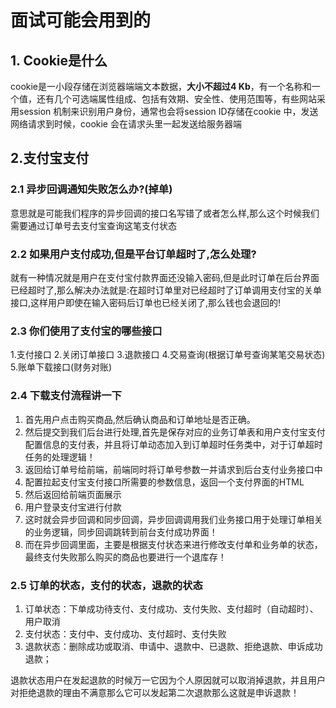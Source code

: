 # 面试可能会用到的

## 1. Cookie是什么

cookie是一小段存储在浏览器端端文本数据，**大小不超过4 Kb**，有一个名称和一个值，还有几个可选端属性组成、包括有效期、安全性、使用范围等，有些网站采用session 机制来识别用户身份，通常也会将session ID存储在cookie 中，发送网络请求到时候，cookie 会在请求头里一起发送给服务器端

## 2.支付宝支付

### 2.1 异步回调通知失败怎么办?(掉单)

意思就是可能我们程序的异步回调的接口名写错了或者怎么样,那么这个时候我们需要通过订单号去支付宝查询这笔支付状态

### 2.2 如果用户支付成功,但是平台订单超时了,怎么处理?

就有一种情况就是用户在支付宝付款界面还没输入密码,但是此时订单在后台界面已经超时了,那么解决办法就是:在超时订单里对已经超时了订单调用支付宝的关单接口,这样用户即使在输入密码后订单也已经关闭了,那么钱也会退回的!

### 2.3 你们使用了支付宝的哪些接口

1.支付接口 2.关闭订单接口 3.退款接口 4.交易查询(根据订单号查询某笔交易状态) 5.账单下载接口(财务对账)

### 2.4 下载支付流程讲一下

1. 首先用户点击购买商品,然后确认商品和订单地址是否正确。
2. 然后提交到我们后台进行处理,首先是保存对应的业务订单表和用户支付宝支付配置信息的支付表，并且将订单动态加入到订单超时任务类中，对于订单超时任务的处理逻辑！
3. 返回给订单号给前端，前端同时将订单号参数一并请求到后台支付业务接口中
4. 配置拉起支付宝支付接口所需要的参数信息，返回一个支付界面的HTML
5. 然后返回给前端页面展示
6. 用户登录支付宝进行付款
7. 这时就会异步回调和同步回调，异步回调调用我们业务接口用于处理订单相关的业务逻辑，同步回调跳转到前台支付成功界面！
8. 而在异步回调里面，主要是根据支付状态来进行修改支付单和业务单的状态，最终支付失败那么购买的商品也要进行一个退库存！

### 2.5 订单的状态，支付的状态，退款的状态

1. 订单状态：下单成功待支付、支付成功、支付失败、支付超时（自动超时）、用户取消
2. 支付状态：支付中、支付成功、支付超时、支付失败
3. 退款状态：删除成功或取消、申请中、退款中、已退款、拒绝退款、申诉成功退款；

退款状态用户在发起退款的时候万一它因为个人原因就可以取消掉退款，并且用户对拒绝退款的理由不满意那么它可以发起第二次退款那么这就是申诉退款！

